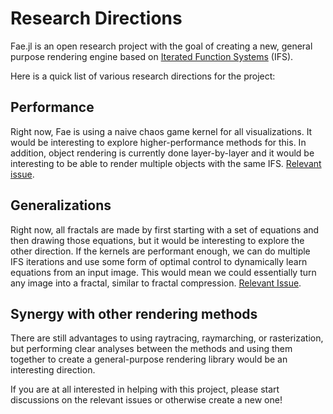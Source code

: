# Research Directions

Fae.jl is an open research project with the goal of creating a new, general purpose rendering engine based on [Iterated Function Systems](https://www.algorithm-archive.org/contents/IFS/IFS.html) (IFS).

Here is a quick list of various research directions for the project:

## Performance
Right now, Fae is using a naive chaos game kernel for all visualizations.
It would be interesting to explore higher-performance methods for this.
In addition, object rendering is currently done layer-by-layer and it would be interesting to be able to render multiple objects with the same IFS.
[Relevant issue](https://github.com/leios/Fae.jl/issues/2).

## Generalizations
Right now, all fractals are made by first starting with a set of equations and then drawing those equations, but it would be interesting to explore the other direction.
If the kernels are performant enough, we can do multiple IFS iterations and use some form of optimal control to dynamically learn equations from an input image.
This would mean we could essentially turn any image into a fractal, similar to fractal compression.
[Relevant Issue](https://github.com/leios/Fae.jl/issues/4).

## Synergy with other rendering methods
There are still advantages to using raytracing, raymarching, or rasterization, but performing clear analyses between the methods and using them together to create a general-purpose rendering library would be an interesting direction.

If you are at all interested in helping with this project, please start discussions on the relevant issues or otherwise create a new one!
